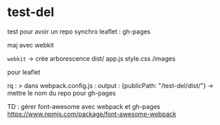 # test-del
test pour avoir un repo synchro leaflet : gh-pages


maj avec webkit


`webkit` -> crée arborescence
  dist/
    app.js
    style.css
    /images

pour leaflet

rq : > dans webpack.config.js : output : {publicPath: "/test-del/dist/"} -> mettre le nom du repo pour gh-pages

TD : gérer font-awesome avec webpack et gh-pages
https://www.npmjs.com/package/font-awesome-webpack
